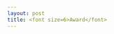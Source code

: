```yaml
---
layout: post
title: <font size=6>Award</font>
---
```

<!--
<ul>
<li><span style="font-size: 100%;">2017 First Prize of Guangdong Province Computer Science Youth Academic Show</span></li>
<li><span style="font-size: 100%;">2016 ACM Guangzhou Branch Academic Rising Star Award</span></li>
<li><span style="font-size: 100%;">2016 First Prize of Excellent Paper of Guangdong Computer Society</span></li>
<li><span style="font-size: 100%;">ACM Guangzhou Doctoral Dissertation Award 2014</span></li>
<li><span style="font-size: 100%;">The first prize of the 2013 National Academic Forum for Doctoral Students in Information Science</span></li>
<li><span style="font-size: 100%;">The first prize of the 2012 National Academic Forum for Doctoral Students in Information Science</span></li>
<li><span style="font-size: 100%;">2012 First-class scholarship for national excellent doctor</span></li>
<li><span style="font-size: 100%;">2012 Academic new talent award for doctoral students of ministry of education</span></li>
<li><span style="font-size: 100%;">Winner of 2010 IEEE SMC Society Student Paper Contest. Venue in Hong Kong</span></li>
</ul>-->